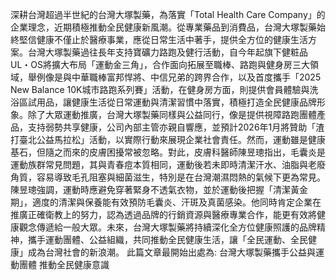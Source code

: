 深耕台灣超過半世紀的台灣大塚製藥，為落實「Total Health Care Company」的企業理念，近期積極推動全民健康新風潮。從專業藥品到消費品，台灣大塚製藥始終堅信健康不僅止於醫療事業，應從日常生活中著手，提供全方位的健康生活方案。台灣大塚製藥過往長年支持寶礦力路跑及健行活動，自今年起旗下健粧品UL・OS將擴大布局「運動金三角」，合作面向拓展至職棒、路跑與健身房三大領域，舉例像是與中華職棒富邦悍將、中信兄弟的跨界合作，以及首度攜手「2025 New Balance 10K城市路跑系列賽」活動，在健身房方面，則提供會員體驗與洗浴區試用品，讓健康生活從日常運動與清潔習慣中落實，積極打造全民健康品牌形象。除了大眾運動推廣，台灣大塚製藥同樣與公益同行，像是提供視障路跑團體產品，支持弱勢共享健康，公司內部主管亦親自響應，並預計2026年1月將贊助「渣打臺北公益馬拉松」活動，以實際行動來展現企業社會責任。然而，運動雖是健康基石，但隨之而來的皮膚困擾常被忽略。對此，皮膚科醫師陳昱璁指出，毛囊炎是運動族群常見問題，其與青春痘本質相同，運動後若未即時清潔汗水、油脂與老廢角質，容易導致毛孔阻塞與細菌滋生，特別是在台灣潮濕悶熱的氣候下更為常見。陳昱璁強調，運動時應避免穿著緊身不透氣衣物，並於運動後把握「清潔黃金期」，適度的清潔與保養能有效預防毛囊炎、汗斑及真菌感染。他同時肯定企業在推廣正確衛教上的努力，認為透過品牌的行銷資源與醫療專業合作，能更有效將健康觀念傳遞給一般大眾。未來，台灣大塚製藥將持續深化全方位健康照護的品牌精神，攜手運動團體、公益組織，共同推動全民健康生活，讓「全民運動、全民健康」成為台灣社會的新浪潮。
此篇文章最開始出處為: 台灣大塚製藥攜手公益與運動團體 推動全民健康意識